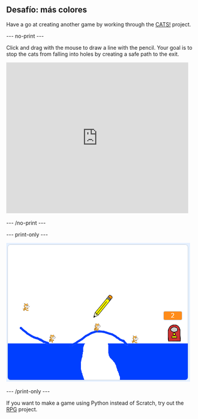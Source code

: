 ## Desafío: más colores

Have a go at creating another game by working through the [CATS!](https://projects.raspberrypi.org/en/projects/cats?utm_source=pathway&utm_medium=whatnext&utm_campaign=projects) project.

\--- no-print \---

Click and drag with the mouse to draw a line with the pencil. Your goal is to stop the cats from falling into holes by creating a safe path to the exit.

<div class="scratch-preview">
  <iframe allowtransparency="true" width="485" height="402" src="https://scratch.mit.edu/projects/embed/253667883/?autostart=false" frameborder="0" scrolling="no"></iframe>
</div>

\--- /no-print \---

\--- print-only \---

![Cats finished](images/cats-finished.png)

\--- /print-only \---

If you want to make a game using Python instead of Scratch, try out the [RPG](https://projects.raspberrypi.org/en/projects/rpg?utm_source=pathway&utm_medium=whatnext&utm_campaign=projects) project.